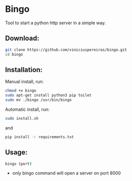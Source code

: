 # Bingo
Tool to start a python http server in a simple way.
## Download:
```bash
git clone https://github.com/viniciuspereiras/bingo.git
cd bingo
```
## Installation:
Manual install, run:
```bash
chmod +x bingo
sudo apt-get install python3 pip toilet 
sudo mv ./bingo /usr/bin/bingo
```
Automatic install, run:
```bash
sudo install.sh
```
and 
```bash
pip install -r requirements.txt
```
## Usage:
```bash
bingo (port)  
```
- only bingo command will open a server on port 8000


